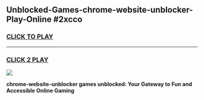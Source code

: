 
## Unblocked-Games-chrome-website-unblocker-Play-Online #2xcco
<h3>
<a href="https://news.freeplayer.one?title=chrome-website-unblocker&ref=3">CLICK TO PLAY</a></h3>
<hr>

<h3>
<a href="https://news.freeplayer.one?title=chrome-website-unblocker&ref=3">CLICK 2 PLAY</a>
  
</h3>

<a href="https://news.freeplayer.one?title=chrome-website-unblocker&ref=3"><img src="https://clearcache.store/games.png"></a>


**chrome-website-unblocker games unblocked: Your Gateway to Fun and Accessible Online Gaming**
